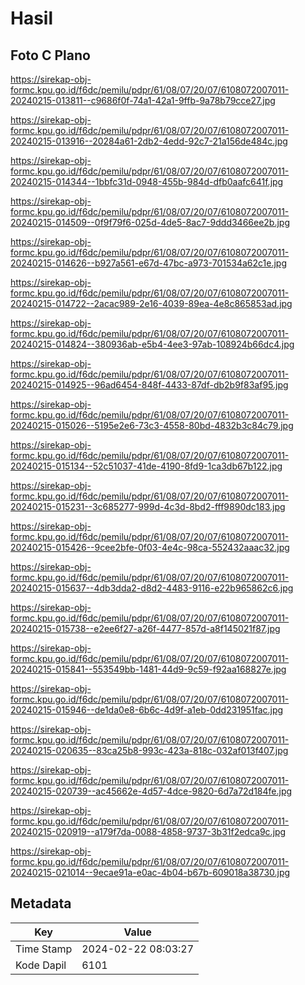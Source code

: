# Hasil

## Foto C Plano

https://sirekap-obj-formc.kpu.go.id/f6dc/pemilu/pdpr/61/08/07/20/07/6108072007011-20240215-013811--c9686f0f-74a1-42a1-9ffb-9a78b79cce27.jpg

https://sirekap-obj-formc.kpu.go.id/f6dc/pemilu/pdpr/61/08/07/20/07/6108072007011-20240215-013916--20284a61-2db2-4edd-92c7-21a156de484c.jpg

https://sirekap-obj-formc.kpu.go.id/f6dc/pemilu/pdpr/61/08/07/20/07/6108072007011-20240215-014344--1bbfc31d-0948-455b-984d-dfb0aafc641f.jpg

https://sirekap-obj-formc.kpu.go.id/f6dc/pemilu/pdpr/61/08/07/20/07/6108072007011-20240215-014509--0f9f79f6-025d-4de5-8ac7-9ddd3466ee2b.jpg

https://sirekap-obj-formc.kpu.go.id/f6dc/pemilu/pdpr/61/08/07/20/07/6108072007011-20240215-014626--b927a561-e67d-47bc-a973-701534a62c1e.jpg

https://sirekap-obj-formc.kpu.go.id/f6dc/pemilu/pdpr/61/08/07/20/07/6108072007011-20240215-014722--2acac989-2e16-4039-89ea-4e8c865853ad.jpg

https://sirekap-obj-formc.kpu.go.id/f6dc/pemilu/pdpr/61/08/07/20/07/6108072007011-20240215-014824--380936ab-e5b4-4ee3-97ab-108924b66dc4.jpg

https://sirekap-obj-formc.kpu.go.id/f6dc/pemilu/pdpr/61/08/07/20/07/6108072007011-20240215-014925--96ad6454-848f-4433-87df-db2b9f83af95.jpg

https://sirekap-obj-formc.kpu.go.id/f6dc/pemilu/pdpr/61/08/07/20/07/6108072007011-20240215-015026--5195e2e6-73c3-4558-80bd-4832b3c84c79.jpg

https://sirekap-obj-formc.kpu.go.id/f6dc/pemilu/pdpr/61/08/07/20/07/6108072007011-20240215-015134--52c51037-41de-4190-8fd9-1ca3db67b122.jpg

https://sirekap-obj-formc.kpu.go.id/f6dc/pemilu/pdpr/61/08/07/20/07/6108072007011-20240215-015231--3c685277-999d-4c3d-8bd2-fff9890dc183.jpg

https://sirekap-obj-formc.kpu.go.id/f6dc/pemilu/pdpr/61/08/07/20/07/6108072007011-20240215-015426--9cee2bfe-0f03-4e4c-98ca-552432aaac32.jpg

https://sirekap-obj-formc.kpu.go.id/f6dc/pemilu/pdpr/61/08/07/20/07/6108072007011-20240215-015637--4db3dda2-d8d2-4483-9116-e22b965862c6.jpg

https://sirekap-obj-formc.kpu.go.id/f6dc/pemilu/pdpr/61/08/07/20/07/6108072007011-20240215-015738--e2ee6f27-a26f-4477-857d-a8f145021f87.jpg

https://sirekap-obj-formc.kpu.go.id/f6dc/pemilu/pdpr/61/08/07/20/07/6108072007011-20240215-015841--553549bb-1481-44d9-9c59-f92aa168827e.jpg

https://sirekap-obj-formc.kpu.go.id/f6dc/pemilu/pdpr/61/08/07/20/07/6108072007011-20240215-015946--de1da0e8-6b6c-4d9f-a1eb-0dd231951fac.jpg

https://sirekap-obj-formc.kpu.go.id/f6dc/pemilu/pdpr/61/08/07/20/07/6108072007011-20240215-020635--83ca25b8-993c-423a-818c-032af013f407.jpg

https://sirekap-obj-formc.kpu.go.id/f6dc/pemilu/pdpr/61/08/07/20/07/6108072007011-20240215-020739--ac45662e-4d57-4dce-9820-6d7a72d184fe.jpg

https://sirekap-obj-formc.kpu.go.id/f6dc/pemilu/pdpr/61/08/07/20/07/6108072007011-20240215-020919--a179f7da-0088-4858-9737-3b31f2edca9c.jpg

https://sirekap-obj-formc.kpu.go.id/f6dc/pemilu/pdpr/61/08/07/20/07/6108072007011-20240215-021014--9ecae91a-e0ac-4b04-b67b-609018a38730.jpg


## Metadata

| Key        | Value               |
| ---------- | ------------------- |
| Time Stamp | 2024-02-22 08:03:27 |
| Kode Dapil | 6101                |



